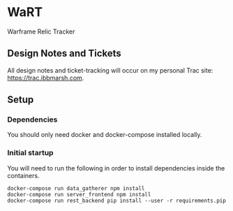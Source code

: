# WaRT
Warframe Relic Tracker

## Design Notes and Tickets
All design notes and ticket-tracking will occur on my personal Trac site: https://trac.ibbmarsh.com.

## Setup

### Dependencies
You should only need docker and docker-compose installed locally.

### Initial startup
You will need to run the following in order to install dependencies inside the containers.
```
docker-compose run data_gatherer npm install
docker-compose run server_frontend npm install
docker-compose run rest_backend pip install --user -r requirements.pip
```
